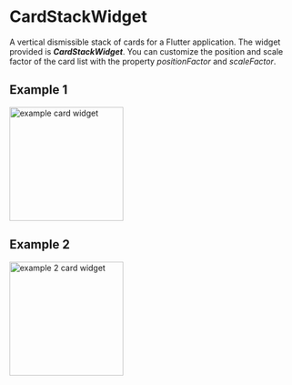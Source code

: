 # CardStackWidget

A vertical dismissible stack of cards for a Flutter application. The widget provided is 
**_CardStackWidget_**. You can customize the position and scale factor of the card list with the 
property *positionFactor* and *scaleFactor*.

## Example 1

<img src="https://raw.githubusercontent.com/federicoviceconti/card_stack_widget/master/example/screenshots/example.png" alt="example card widget" width="200">

## Example 2

<img src="https://github.com/federicoviceconti/card_stack_widget/blob/master/example/screenshots/example2.png?raw=true" alt="example 2 card widget" width="200">

